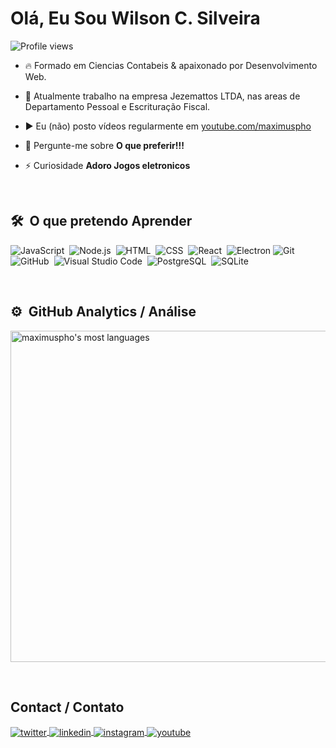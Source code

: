 <h1 align="left">Olá, Eu Sou Wilson C. Silveira</h1>
<p align="left"> <img src="https://komarev.com/ghpvc/?username=maximuspho&color=orange" alt="Profile views" /> </p>

- 🔥 Formado em Ciencias Contabeis & apaixonado por Desenvolvimento Web. 

- 🔭 Atualmente trabalho na empresa Jezemattos LTDA, nas areas de Departamento Pessoal e Escrituração Fiscal.

- ▶️ Eu (não) posto vídeos regularmente em [youtube.com/maximuspho](https://youtube.com/maximuspho)

- 💬 Pergunte-me sobre **O que preferir!!!**

- ⚡ Curiosidade **Adoro Jogos eletronicos**

<br>

## 🛠 &nbsp;O que pretendo Aprender

![JavaScript](https://img.shields.io/badge/-JavaScript-05122A?style=flat&logo=javascript)&nbsp;
![Node.js](https://img.shields.io/badge/-Node.js-05122A?style=flat&logo=node.js)&nbsp;
![HTML](https://img.shields.io/badge/-HTML-05122A?style=flat&logo=HTML5)&nbsp;
![CSS](https://img.shields.io/badge/-CSS-05122A?style=flat&logo=CSS3&logoColor=1572B6)&nbsp;
![React](https://img.shields.io/badge/-React-05122A?style=flat&logo=react)&nbsp;
![Electron](https://img.shields.io/badge/-electron-05122A?style=flat&logo=electron)
![Git](https://img.shields.io/badge/-Git-05122A?style=flat&logo=git)&nbsp;
![GitHub](https://img.shields.io/badge/-GitHub-05122A?style=flat&logo=github)&nbsp;
![Visual Studio Code](https://img.shields.io/badge/-Visual%20Studio%20Code-05122A?style=flat&logo=visual-studio-code&logoColor=007ACC)&nbsp;
![PostgreSQL](https://img.shields.io/badge/-PostgreSQL-05122A?style=flat&logo=postgresql)&nbsp;
![SQLite](https://img.shields.io/badge/-SQLite-05122A?style=flat&logo=sqlite)&nbsp;

<br>

## ⚙️ &nbsp;GitHub Analytics / Análise

<p align="left">
<img width="530em" src="https://github-readme-stats.vercel.app/api/top-langs/?username=maximuspho&layout=compact&theme=vision-friendly-dark" alt="maximuspho's most languages"/>
</p>

<br>

## Contact / Contato

<a href="https://twitter.com/w_silveira" target="_blank">
  <img align="center" src="https://img.shields.io/badge/-Wilson%20C.%20silveira-05122A?style=flat&logo=twitter" alt="twitter"/>  
</a>
<a href="https://www.linkedin.com/in/wilson-carlos-silveira-01994a42/" target="_blank">
  <img align="center" src="https://img.shields.io/badge/-Wilson%20C.%20Silveira-05122A?style=flat&logo=linkedin" alt="linkedin"/>
</a>
<a href="https://instagram.com/w_silveira_/" target="_blank">
 <img align="center" src="https://img.shields.io/badge/-Wilson C. Silveira-05122A?style=flat&logo=instagram" alt="instagram"/>
</a>
<a href="https://youtube.com/maximuspho" target="_blank">
 <img align="center" src="https://img.shields.io/badge/-maximuspho-05122A?style=flat&logo=youtube" alt="youtube"/>
</a>
</p>
